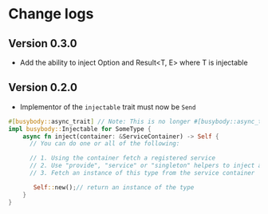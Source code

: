 # Change logs

## Version 0.3.0
- Add the ability to inject Option<T> and Result<T, E> where T is injectable

## Version 0.2.0
- Implementor of the `injectable` trait must now be `Send`

```rust
#[busybody::async_trait] // Note: This is no longer #[busybody::async_trait(?Send)] 
impl busybody::Injectable for SomeType {
    async fn inject(container: &ServiceContainer) -> Self {
      // You can do one or all of the following:

      // 1. Using the container fetch a registered service
      // 2. Use "provide", "service" or "singleton" helpers to inject an instance of a type
      // 3. Fetch an instance of this type from the service container

       Self::new();// return an instance of the type
    }
}
```